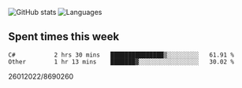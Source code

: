 ![GitHub stats](https://github-readme-stats.vercel.app/api?username=emipa606&theme=github_dark&show_icons=true) 
![Languages](https://github-readme-stats.vercel.app/api/top-langs/?username=emipa606&theme=github_dark&layout=compact)

## Spent times this week
<!--START_SECTION:waka-->

```text
C#           2 hrs 30 mins   ███████████████▒░░░░░░░░░   61.91 %
Other        1 hr 13 mins    ███████▓░░░░░░░░░░░░░░░░░   30.02 %
```

<!--END_SECTION:waka-->


26012022/8690260
